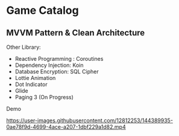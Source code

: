 Game Catalog
==
MVVM Pattern & Clean Architecture
--

Other Library:
- Reactive Programming : Coroutines
- Dependency Injection: Koin
- Database Encryption: SQL Cipher
- Lottie Animation
- Dot Indicator
- Glide
- Paging 3 (On Progress)


Demo

https://user-images.githubusercontent.com/12812253/144389935-0ae78f9d-4699-4ace-a207-1dbf229a1d82.mp4
